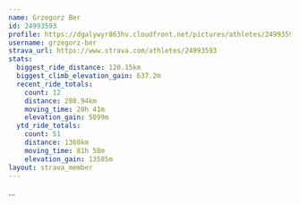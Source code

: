```yaml
---
name: Grzegorz Ber
id: 24993593
profile: https://dgalywyr863hv.cloudfront.net/pictures/athletes/24993593/7453165/11/large.jpg
username: grzegorz-ber
strava_url: https://www.strava.com/athletes/24993593
stats:
  biggest_ride_distance: 120.15km
  biggest_climb_elevation_gain: 637.2m
  recent_ride_totals:
    count: 12
    distance: 280.94km
    moving_time: 20h 41m
    elevation_gain: 5099m
  ytd_ride_totals:
    count: 51
    distance: 1360km
    moving_time: 81h 58m
    elevation_gain: 13585m
layout: strava_member
--- 
```

...
